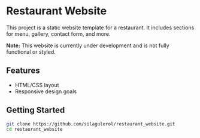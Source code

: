 # Restaurant Website

This project is a static website template for a restaurant. It includes sections for menu, gallery, contact form, and more.

 **Note:** This website is currently under development and is not fully functional or styled.

## Features
- HTML/CSS layout
- Responsive design goals

## Getting Started
```bash
git clone https://github.com/silagulerol/restaurant_website.git
cd restaurant_website
